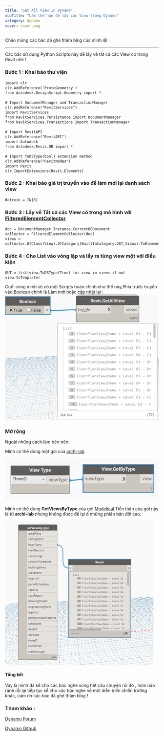 ```yaml
---
title: "Get All View In Dynamo"
subTitle: "Làm thế nào để lấy các View trong Dynamo"
category: dynamo
cover: cover.png
---
```


Chào mừng các bác đã ghé thăm blog của mình.😄

---

Các bác sử dụng Python Scripts này để lấy về tất cả các View có trong Revit nhé ! 

### Bước 1 : Khai báo thư viện
```
import clr
clr.AddReference('ProtoGeometry')
from Autodesk.DesignScript.Geometry import *

# Import DocumentManager and TransactionManager
clr.AddReference("RevitServices")
import RevitServices
from RevitServices.Persistence import DocumentManager
from RevitServices.Transactions import TransactionManager

# Import RevitAPI
clr.AddReference("RevitAPI")
import Autodesk
from Autodesk.Revit.DB import *

# Import ToDSType(bool) extension method
clr.AddReference("RevitNodes")
import Revit
clr.ImportExtensions(Revit.Elements)
```
### Bước 2 : Khai báo giá trị truyền vào để làm mới lại danh sách view
```
Refresh = IN[0]
```
### Bước 3 : Lấy về Tất cả các View có trong mô hình với [FilteredElementCollector](https://www.revitapidocs.com/2015/263cf06b-98be-6f91-c4da-fb47d01688f3.htm)
```
doc = DocumentManager.Instance.CurrentDBDocument
collector = FilteredElementCollector(doc)
views = collector.OfClass(View).OfCategory(BuiltInCategory.OST_Views).ToElements()
```
### Bước 4 : Cho List vào vòng lặp và lấy ra từng view một với điều kiện

```
OUT = list(view.ToDSType(True) for view in views if not view.IsTemplate)
```
Cuối cùng mình sẽ có một Scripts hoàn chỉnh như thế này,Phía trước truyền vào [Boolean](https://primer.dynamobim.org/04_The-Building-Blocks-of-Programs/4-3_logic.html) chính là Làm mới hoặc cập nhật lại :
![](https://github.com/chuong9x/DataBlog/blob/master/GetAllViewInDynamo/GetAllView.png?raw=true)

### Mở rộng

Ngoài những cách làm bên trên: 

Mình có thể dùng một gói của [archi-lab](https://archi-lab.net/)

![](https://github.com/chuong9x/DataBlog/blob/master/GetAllViewInDynamo/906df8d59dddc2e7ff75b6f0c88e70ba47cb5312.png?raw=true)

Mình có thể dùng **GetViewsByType** của gói [Modelical](https://www.modelical.com/en/modelical-package-for-dynamo/).Tiền thân của gói này là từ **archi-lab** nhưng không được để lại ở những phiên bản đời cao.

![](https://github.com/chuong9x/DataBlog/blob/master/GetAllViewInDynamo/GetAllVieByType.png?raw=true)


#### Tổng kết
Vậy là mình đã kể cho các bác nghe xong hết câu chuyện rồi đó , hôm nào rảnh rỗi lại tiếp tục kể cho các bác nghe về một diễn biến chiến trường khác, cám ơn các bác đã ghé thăm blog !

### Tham khảo :

[Dynamo Forum](https://forum.dynamobim.com/t/get-all-views-node/4494/5)

[Dynamo Github](https://primer.dynamobim.org/10_Custom-Nodes/10-6_Python-Templates.html)
